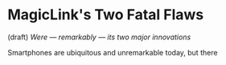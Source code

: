 # MagicLink's Two Fatal Flaws  
(draft) 
*Were — remarkably — its two major innovations* 

Smartphones are ubiquitous and unremarkable today, but there 